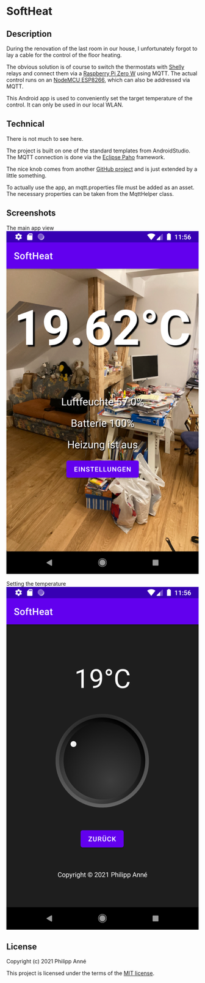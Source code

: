 # SoftHeat

## Description

During the renovation of the last room in our house, I unfortunately forgot to lay a cable for the control of the floor heating.

The obvious solution is of course to switch the thermostats with [Shelly](https://shelly.cloud) relays and connect them via a [Raspberry Pi Zero W](https://www.raspberrypi.org/products/raspberry-pi-zero-w/) using MQTT.
The actual control runs on an [NodeMCU ESP8266](https://de.wikipedia.org/wiki/NodeMCU), which can also be addressed via MQTT.

This Android app is used to conveniently set the target temperature of the control. It can only be used in our local WLAN.

## Technical

There is not much to see here.

The project is built on one of the standard templates from AndroidStudio.
The MQTT connection is done via the [Eclipse Paho](https://github.com/eclipse/paho.mqtt.android) framework.

The nice knob comes from another [GitHub project](https://github.com/o4oren/kotlin-rotary-knob) and is just extended by a little something.

To actually use the app, an mqtt.properties file must be added as an asset. The necessary properties can be taken from the MqttHelper class.

## Screenshots

The main app view
![Main page](./doc/images/Screenshot_1609757785.png?raw=true "the main app view")

Setting the temperature
![Settings](./doc/images/Screenshot_1609757790.png "setting the target temperature")

## License

Copyright (c) 2021 Philipp Anné

This project is licensed under the terms of the [MIT license](./LICENSE).
